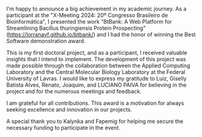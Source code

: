 I'm happy to announce a big achievement in my academic journey. As a participant at the "X-Meeting 2024: 20º Congresso Brasileiro de Bioinformática", I presented the work "BtBank: A Web Platform for Streamlining Bacillus thuringiensis Protein Prospecting" (https://lorranavf.github.io/btbank/) and I had the honor of winning the Best Software demonstration award.

This is my first doctoral project, and as a participant, I received valuable insights that I intend to implement. The development of this project was made possible through the collaboration between the Applied Computing Laboratory and the Central Molecular Biology Laboratory at the Federal University of Lavras. I would like to express my gratitude to Luiz, Giselly Batista Alves, Renato, Joaquim, and LUCIANO PAIVA for believing in the project and for the numerous meetings and feedback.

I am grateful for all contributions. This award is a motivation for always seeking excellence and innovation in our projects.

A special thank you to Kalynka and Fapemig for helping me secure the necessary funding to participate in the event.

